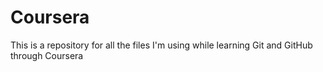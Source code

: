 # Coursera
This is a repository for all the files I'm using while learning Git and GitHub through Coursera
